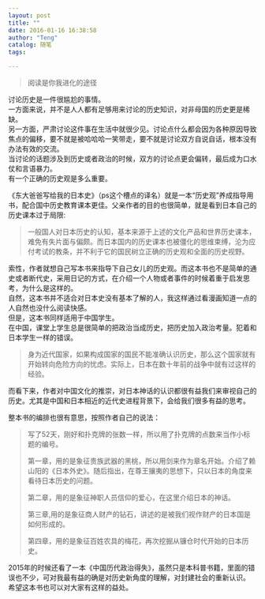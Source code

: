 ```yaml
---
layout: post
title: ""
date: 2016-01-16 16:38:58
author: "Teng"
catalog: 随笔
tags: 

---
```

> 阅读是你我进化的途径

讨论历史是一件很尴尬的事情。  
一方面来说，并不是人人都有足够用来讨论的历史知识，对非母国的历史更是稀缺。  
另一方面，严肃讨论这件事在生活中就很少见。讨论点什么都会因为各种原因导致焦点的偏移，要不就是被哈哈哈一笑带走，要不就是讨论双方自说自话，根本没有办法有效的交流。  
当讨论的话题涉及到历史或者政治的时候，双方的讨论点更会偏转，最后成为口水仗和言语暴力。  
有一个正确的历史观是多么重要。

《东大爸爸写给我的日本史》（ps这个槽点的译名）就是一本“历史观”养成指导用书，配合国中历史教育课本更佳。父亲作者的目的也很简单，就是看到日本自己的历史课本过于局限:

> 一般国人对日本历史的认知，基本来源于上述的文化产品和世界历史课本，难免有失片面与偏颇。而日本国内的历史课本也被僵化的思维束缚，沦为应付考试的教条，并不利于它的国民树立正确的历史观和全面的历史视野。

索性，作者就想自己写本书来指导下自己女儿的历史观。而这本书也不是简单的通史或者断代史，采用日记的方式，在介绍一个人物或者事件的时候着重于启发思考，为什么是这样的。  
自然，这本书并不适合对日本史没有基本了解的人，我这样通过看漫画知道一点的人自然也没什么阅读快感。  
但是，这本书同样适用于中国学生。  
在中国，课堂上学生总是很简单的把政治当成历史，把历史加入政治考量。犯着和日本学生一样的错误。

> 身为近代国家，如果构成国家的国民不能准确认识历史，那么这个国家就有开始转向危险方向的忧虑。实际上，日本在数十年前的战争中就有过这样的经验。

而看下来，作者对中国文化的推崇，对日本神话的认识都很有益我们来审视自己的历史。尤其是中国和日本相近的近代史进程背景下，会给我们很多有益的思考。

整本书的编排也很有意思，按照作者自己的说法：

> 写了52天，刚好和扑克牌的张数一样，所以用了扑克牌的点数来当作小标题的编号。
> 
> 第一章，用的是象征贵族武器的黑桃，所以用剑来作为章名开始。介绍了赖山阳的《日本外史》。随后指出，在尊王攘夷的思想下，只以日本的角度来看待日本历史的问题。
> 
> 第二章，用的是象征神职人员信仰的爱心，在这里介绍日本的神话。
> 
> 第三章,用的是象征商人财产的钻石，讲述的是被我们视作财产的日本国是如何形成的。
> 
> 第四章，用的是象征百姓农具的梅花，再次挖掘从镰仓时代开始的日本历史。

2015年的时候还看了一本《中国历代政治得失》，虽然只是本科普书籍，里面的错误也不少，可对我最有益的确是对历史新角度的理解，对封建社会的重新认识。  
希望这本书也可以对大家有这样的益处。